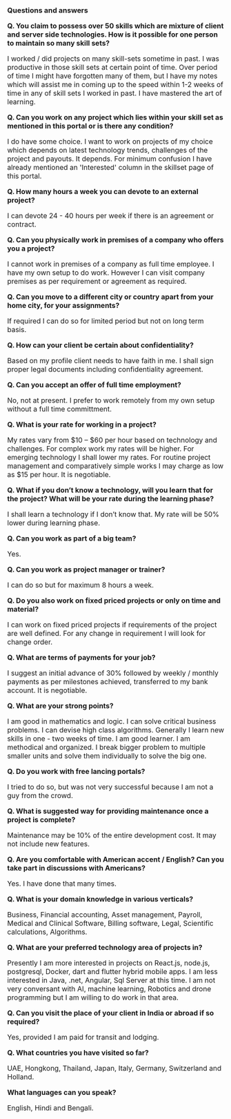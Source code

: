 ### Questions and answers

<p class='q'>Q. You claim to possess over 50 skills which are mixture of client and server side technologies. How is it possible for one person to maintain so many skill sets?</p>

I worked / did projects on many skill-sets sometime in past. I was productive in those skill sets at certain point of time. Over period of time I might have forgotten many of them, but I have my notes which will assist me in coming up to the speed within 1-2 weeks of time in any of skill sets I worked in past. I have mastered the art of learning.

<p class = 'q'>Q. Can you work on any project which lies within your skill set as mentioned in this portal or is there any condition?</p>

I do have some choice. I want to work on projects of my choice which depends on latest technology trends, challenges of the project and payouts. It depends. For minimum confusion I have already mentioned an 'Interested' column in the skillset page of this portal.

<p class='q'>Q. How many hours a week you can devote to an external project?</p>

I can devote 24 - 40 hours per week if there is an agreement or contract.

<p class='q'>Q. Can you physically work in premises of a company who offers you a project?</p>

I cannot work in premises of a company as full time employee. I have my own setup to do work. However I can visit company premises as per requirement or agreement as required.

<p class='q'>Q. Can you move to a different city or country apart from your home city, for your assignments?</p>

If required I can do so for limited period but not on long term basis.

<p class='q'>Q. How can your client be certain about confidentiality?</p>

Based on my profile client needs to have faith in me. I shall sign proper legal documents including confidentiality agreement.

<p class='q'>Q. Can you accept an offer of full time employment?</p>

No, not at present. I prefer to work remotely from my own setup without a full time committment.

<p class='q'>Q. What is your rate for working in a project?</p>

My rates vary from $10 – $60 per hour based on technology and challenges. For complex work my rates will be higher. For emerging technology  I shall lower my rates. For routine project management and comparatively simple works I may charge as low as $15 per hour. It is negotiable.

<p class='q'>Q. What if you don’t know a technology, will you learn that for the project? What will be your rate during the learning phase?</p>

I shall learn a technology if I don’t know that. My rate will be 50% lower during learning phase.

<p class='q'>Q. Can you work as part of a big team?</p>

Yes.

<p class='q'>Q. Can you work as project manager or trainer?</p>

I can do so but for maximum 8 hours a week.

<p class='q'>Q. Do you also work on fixed priced projects or only on time and material?</p>

I can work on fixed priced projects if requirements of the project are well defined. For any change in requirement I will look for change order.

<p class='q'>Q. What are terms of payments for your job?</p>

I suggest an initial advance of 30% followed by weekly / monthly payments as per milestones achieved, transferred to my bank account. It is negotiable.

<p class='q'>Q. What are your strong points?</p>

I am good in mathematics and logic. I can solve critical business problems. I can devise high class algorithms. Generally I learn new skills in one - two weeks of time. I am good learner. I am methodical and organized. I break bigger problem to multiple smaller units and solve them individually to solve the big one.

<p class='q'>Q. Do you work with free lancing portals?</p>

I tried to do so, but was not very successful because I am not a guy from the crowd.

<p class='q'>Q. What is suggested way for providing maintenance once a project is complete?</p>

Maintenance may be 10% of the entire development cost. It may not include new features.

<p class='q'>Q. Are you comfortable with American accent / English? Can you take part in discussions with Americans?</p>

Yes. I have done that many times.

<p class='q'>Q. What is your domain knowledge in various verticals?</p>

Business, Financial accounting, Asset management, Payroll, Medical and Clinical Software, Billing software, Legal, Scientific calculations, Algorithms.

<p class='q'>Q. What are your preferred technology area of projects in?</p>

Presently I am more interested in projects on React.js, node.js, postgresql, Docker, dart and flutter hybrid mobile apps. I am less interested in Java, .net, Angular, Sql Server at this time. I am not very conversant with AI, machine learning, Robotics and drone programming but I am willing to do work in that area.

<p class='q'>Q. Can you visit the place of your client in India or abroad if so required?</p>

Yes, provided I am paid for transit and lodging.

<p class='q'>Q. What countries you have visited so far?</p>

UAE, Hongkong, Thailand, Japan, Italy, Germany, Switzerland and Holland.

<p class = 'q'>What languages can you speak?</p>

English, Hindi and Bengali.

<style>
    .q {
        /* color: maroon; */
        font-weight: bold;
    }

    p {
        font-size: 1rem;
        margin-top: 1rem;
    }
</style>
